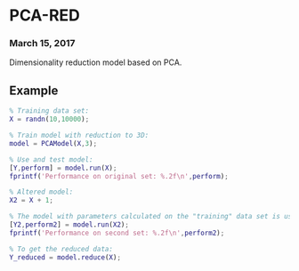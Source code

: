 # PCA-RED
### March 15, 2017

Dimensionality reduction model based on PCA.

Example
-----

```matlab
% Training data set:
X = randn(10,10000);

% Train model with reduction to 3D:
model = PCAModel(X,3);

% Use and test model:
[Y,perform] = model.run(X);
fprintf('Performance on original set: %.2f\n',perform);

% Altered model:
X2 = X + 1;

% The model with parameters calculated on the "training" data set is used on another set:
[Y2,perform2] = model.run(X2);
fprintf('Performance on second set: %.2f\n',perform2);

% To get the reduced data:
Y_reduced = model.reduce(X);
```
